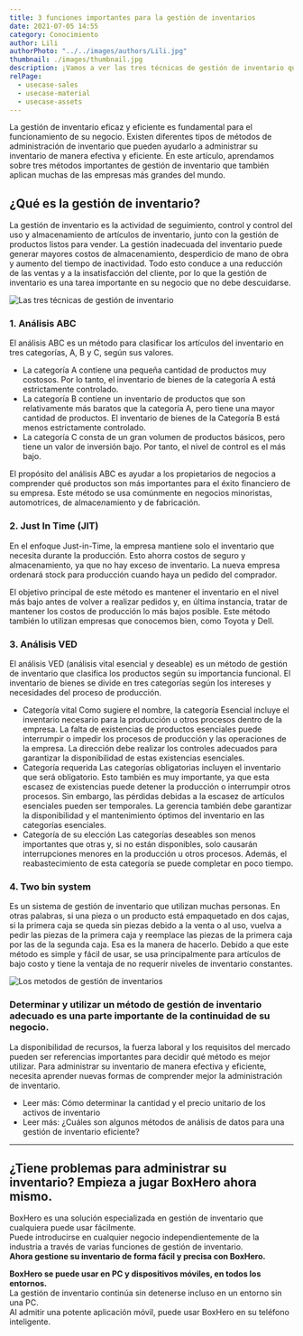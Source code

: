 ```yaml
---
title: 3 funciones importantes para la gestión de inventarios
date: 2021-07-05 14:55
category: Conocimiento
author: Lili
authorPhoto: "../../images/authors/Lili.jpg"
thumbnail: ./images/thumbnail.jpg
description: ¡Vamos a ver las tres técnicas de gestión de inventario que utilizan las empresas globales!
relPage:
  - usecase-sales
  - usecase-material
  - usecase-assets
---
```

La gestión de inventario eficaz y eficiente es fundamental para el funcionamiento de su negocio. Existen diferentes tipos de métodos de administración de inventario que pueden ayudarlo a administrar su inventario de manera efectiva y eficiente. En este artículo, aprendamos sobre tres métodos importantes de gestión de inventario que también aplican muchas de las empresas más grandes del mundo.

## ¿Qué es la gestión de inventario?

La gestión de inventario es la actividad de seguimiento, control y control del uso y almacenamiento de artículos de inventario, junto con la gestión de productos listos para vender. La gestión inadecuada del inventario puede generar mayores costos de almacenamiento, desperdicio de mano de obra y aumento del tiempo de inactividad. Todo esto conduce a una reducción de las ventas y a la insatisfacción del cliente, por lo que la gestión de inventario es una tarea importante en su negocio que no debe descuidarse.

![ Las tres técnicas de gestión de inventario](./images/1.jpg)

### 1. Análisis ABC

El análisis ABC es un método para clasificar los artículos del inventario en tres categorías, A, B y C, según sus valores.

- La categoría A contiene una pequeña cantidad de productos muy costosos. Por lo tanto, el inventario de bienes de la categoría A está estrictamente controlado.
- La categoría B contiene un inventario de productos que son relativamente más baratos que la categoría A, pero tiene una mayor cantidad de productos. El inventario de bienes de la Categoría B está menos estrictamente controlado.
- La categoría C consta de un gran volumen de productos básicos, pero tiene un valor de inversión bajo. Por tanto, el nivel de control es el más bajo.

El propósito del análisis ABC es ayudar a los propietarios de negocios a comprender qué productos son más importantes para el éxito financiero de su empresa. Este método se usa comúnmente en negocios minoristas, automotrices, de almace*n*amiento y de fabricación.

### 2. Just In Time (JIT)

En el enfoque Just-in-Time, la empresa mantiene solo el inventario que necesita durante la producción. Esto ahorra costos de seguro y almacenamiento, ya que no hay exceso de inventario. La nueva empresa ordenará stock para producción cuando haya un pedido del comprador.

El objetivo principal de este método es mantener el inventario en el nivel más bajo antes de volver a realizar pedidos y, en última instancia, tratar de mantener los costos de producción lo más bajos posible. Este método también lo utilizan empresas que conocemos bien, como Toyota y Dell.

### 3. Análisis VED

El análisis VED (análisis vital esencial y deseable) es un método de gestión de inventario que clasifica los productos según su importancia funcional. El inventario de bienes se divide en tres categorías según los intereses y necesidades del proceso de producción.

- Categoría vital
Como sugiere el nombre, la categoría Esencial incluye el inventario necesario para la producción u otros procesos dentro de la empresa. La falta de existencias de productos esenciales puede interrumpir o impedir los procesos de producción y las operaciones de la empresa. La dirección debe realizar los controles adecuados para garantizar la disponibilidad de estas existencias esenciales.
- Categoría requerida
Las categorías obligatorias incluyen el inventario que será obligatorio. Esto también es muy importante, ya que esta escasez de existencias puede detener la producción o interrumpir otros procesos. Sin embargo, las pérdidas debidas a la escasez de artículos esenciales pueden ser temporales. La gerencia también debe garantizar la disponibilidad y el mantenimiento óptimos del inventario en las categorías esenciales.
- Categoría de su elección
Las categorías deseables son menos importantes que otras y, si no están disponibles, solo causarán interrupciones menores en la producción u otros procesos. Además, el reabastecimiento de esta categoría se puede completar en poco tiempo.

### 4. Two bin system

Es un sistema de gestión de inventario que utilizan muchas personas. En otras palabras, si una pieza o un producto está empaquetado en dos cajas, si la primera caja se queda sin piezas debido a la venta o al uso, vuelva a pedir las piezas de la primera caja y reemplace las piezas de la primera caja por las de la segunda caja. Esa es la manera de hacerlo. Debido a que este método es simple y fácil de usar, se usa principalmente para artículos de bajo costo y tiene la ventaja de no requerir niveles de inventario constantes.

![Los metodos de gestión de inventarios](./images/2.jpg)

### Determinar y utilizar un método de gestión de inventario adecuado es una parte importante de la continuidad de su negocio.

La disponibilidad de recursos, la fuerza laboral y los requisitos del mercado pueden ser referencias importantes para decidir qué método es mejor utilizar. Para administrar su inventario de manera efectiva y eficiente, necesita aprender nuevas formas de comprender mejor la administración de inventario.

- <internal-link to="/blog/posts/como-determinar-la-cantidad-de-inventario-y-determinar-su-precio-unitario">Leer más: Cómo determinar la cantidad y el precio unitario de los activos de inventario</internal-link>
- <internal-link to="/blog/posts/analisis-de-datos-para-una-gestion-de-inventario-eficiente">Leer más: ¿Cuáles son algunos métodos de análisis de datos para una gestión de inventario eficiente?</internal-link>

---

## ¿Tiene problemas para administrar su inventario? Empieza a jugar BoxHero ahora mismo.

BoxHero es una solución especializada en gestión de inventario que cualquiera puede usar fácilmente.<br/>
Puede introducirse en cualquier negocio independientemente de la industria a través de varias funciones de gestión de inventario.<br/>
**Ahora gestione su inventario de forma fácil y precisa con BoxHero.**

<tip-box>

**BoxHero se puede usar en PC y dispositivos móviles, en todos los entornos.**<br/>
La gestión de inventario continúa sin detenerse incluso en un entorno sin una PC.<br/>
Al admitir una potente aplicación móvil, puede usar BoxHero en su teléfono inteligente.

</tip-box>
